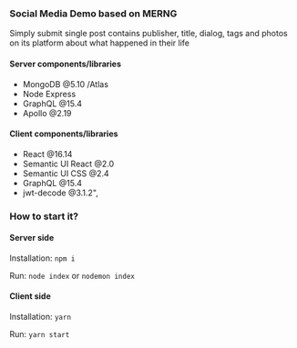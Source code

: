 ### Social Media Demo based on MERNG

Simply submit single post contains publisher, title, dialog, tags and photos on its platform about what happened in their life

#### Server components/libraries

- MongoDB @5.10 /Atlas
- Node Express
- GraphQL @15.4 
- Apollo @2.19

#### Client components/libraries

- React @16.14
- Semantic UI React @2.0
- Semantic UI CSS @2.4
- GraphQL @15.4 
- jwt-decode @3.1.2",


### How to start it?

#### Server side

Installation: `npm i`

Run: `node index` or `nodemon index`

#### Client side

Installation: `yarn`

Run: `yarn start`
